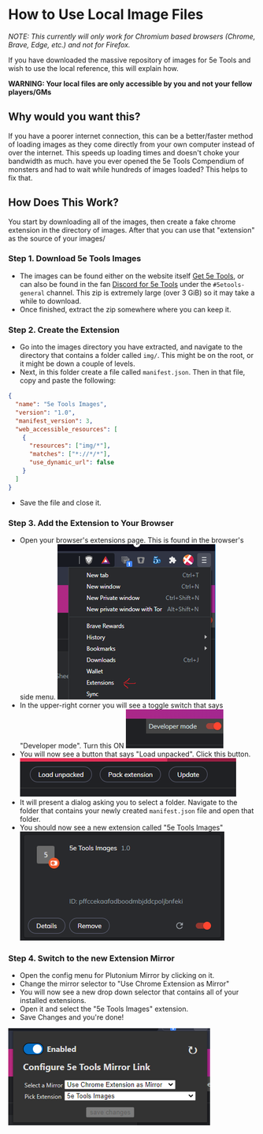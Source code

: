 # How to Use Local Image Files

*NOTE: This currently will only work for Chromium based browsers (Chrome, Brave, Edge, etc.) and not for Firefox.*

If you have downloaded the massive repository of images for 5e Tools and wish to use the local reference, this will explain how.

**WARNING: Your local files are only accessible by you and not your fellow players/GMs**

## Why would you want this?

If you have a poorer internet connection, this can be a better/faster method of loading images as they come directly from your own computer instead of over the internet. This speeds up loading times and doesn't choke your bandwidth as much. have you ever opened the 5e Tools Compendium of monsters and had to wait while hundreds of images loaded? This helps to fix that.

## How Does This Work?

You start by downloading all of the images, then create a fake chrome extension in the directory of images. After that you can use that "extension" as the source of your images/

### Step 1. Download 5e Tools Images

- The images can be found either on the website itself [Get 5e Tools](https://get.5e.tools/), or can also be found in the fan [Discord for 5e Tools](https://discord.gg/nGvRCDs) under the `#5etools-general` channel. This zip is extremely large (over 3 GiB) so it may take a while to download.
- Once finished, extract the zip somewhere where you can keep it.

### Step 2. Create the Extension

- Go into the images directory you have extracted, and navigate to the directory that contains a folder called `img/`. This might be on the root, or it might be down a couple of levels.
- Next, in this folder create a file called `manifest.json`. Then in that file, copy and paste the following:

```json
{
  "name": "5e Tools Images",
  "version": "1.0",
  "manifest_version": 3,
  "web_accessible_resources": [
    {
      "resources": ["img/*"],
      "matches": ["*://*/*"],
      "use_dynamic_url": false
    }
  ]
}
```

- Save the file and close it.

### Step 3. Add the Extension to Your Browser

- Open your browser's extensions page. This is found in the browser's side menu. ![](.assets/ext-page.png)
- In the upper-right corner you will see a toggle switch that says "Developer mode". Turn this ON ![](.assets/dev-mode.png)
- You will now see a button that says "Load unpacked". Click this button. ![](.assets/load-unpacked.png)
- It will present a dialog asking you to select a folder. Navigate to the folder that contains your newly created `manifest.json` file and open that folder.
- You should now see a new extension called "5e Tools Images" ![](.assets/new-ext.png)

### Step 4. Switch to the new Extension Mirror

- Open the config menu for Plutonium Mirror by clicking on it.
- Change the mirror selector to "Use Chrome Extension as Mirror"
- You will now see a new drop down selector that contains all of your installed extensions.
- Open it and select the "5e Tools Images" extension.
- Save Changes and you're done!

![](.assets/ext-config.png)
